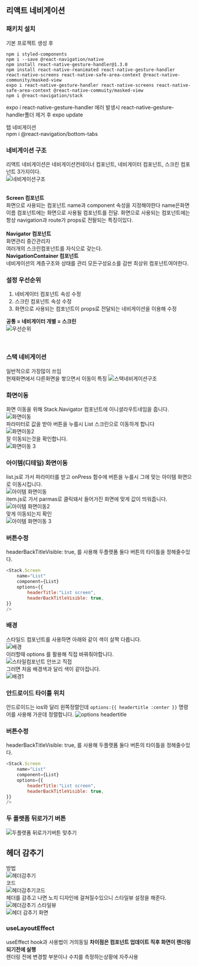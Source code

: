 ## 리액트 네비게이션  

### 패키치 설치  
기본 프로젝트 생성 후
```
npm i styled-components
npm i --save @react-navigation/native
npm install react-native-gesture-handler@1.3.0
npm install react-native-reanimated react-native-gesture-handler react-native-screens react-native-safe-area-context @react-native-community/masked-view
expo i react-native-gesture-handler react-native-screens react-native-safe-area-context @react-native-commuity/masked-view
npm i @react-navigation/stack
```  
expo i react-native-gesture-handler 에러 발생시  react-native-gesture-handler폴더 제거 후 expo update  

탭 네비게이션  
npm i @react-navigation/bottom-tabs

### 네비게이션 구조
리액트 네비게이션은 네비게이션컨테이너 컴포넌트, 네비게이터 컴포넌트, 스크린 컴포넌트 3가지이다.  
![네비게이션구조](https://user-images.githubusercontent.com/75245755/113839027-49117180-97ca-11eb-9f31-67df0b552263.PNG)  
</br>

**Screen 컴포넌트**  
화면으로 사용되는 컴포넌트 name과 component 속성을 지정해야한다  name은화면이름 컴포넌트에는 화면으로 사용될 컴포넌트를 전달. 화면으로 사용되는 컴포넌트에는 항상 navigation과 route가 props로 전돨되는 특징이있다.  
</br>
**Navigator 컴포넌트**  
화면관리 중간관리자  
여러개의 스크린컴포넌트를 자식으로 갖는다.  
**NavigationContainer 컴포넌트**  
네비게이션의 계층구조와 상태를 관리  모든구성요소를 감싼 최상위 컴포넌트여야한다.  

### 설정 우선순위  
1. 네비게이터 컴포넌트 속성 수정  
2. 스크린 컴포넌트 속성 수정
3. 화면으로 사용되는 컴포넌트이 props로 전달되는 네비게이션을 이용해 수정  

**공통 = 네비게이터 개별 = 스크린**  
![우선순위](https://user-images.githubusercontent.com/75245755/113839115-5c244180-97ca-11eb-8a9a-d083a5e3596e.PNG)  

</br>


### 스택 네비게이션
일반적으로 가장많이 쓰임  
현재화면에서 다른화면을 쌓으면서 이동이 특징
![스택네비게이션구조](https://user-images.githubusercontent.com/75245755/113839150-647c7c80-97ca-11eb-8905-1f5d436c7aea.PNG)  

### 화면이동  
화면 이동을 위해 Stack.Navigator 컴포넌트에 이니셜라우트네임을 줍니다.
![화면이동](https://user-images.githubusercontent.com/75245755/113959868-8d4e5180-985e-11eb-9159-10d39ed3751e.PNG)  
파라미터로 값을 받아 버튼을 누를시 List 스크린으로 이동하게 합니다  
![화면이동2](https://user-images.githubusercontent.com/75245755/113959963-afe06a80-985e-11eb-8411-4bd74a2d9f13.PNG)  
잘 이동되는것을 확인합니다.  
![화면이동 3](https://user-images.githubusercontent.com/75245755/113960053-d3a3b080-985e-11eb-8b5f-446a65e5dcc0.PNG)  
  
### 아이템(디테일) 화면이동  
list.js로 가서 파라미터를 받고 onPress 함수에 버튼을 누를시 그에 맞는 아이템 화면으로 이동시킵니다.  
![아이템 화면이동](https://user-images.githubusercontent.com/75245755/113960131-f209ac00-985e-11eb-9a9b-3f456c60d701.PNG)  
item.js로 가서 parmas로 클릭돼서 들어가진 화면에 맞게 값이 띄워줍니다.
![아이템 화면이동2](https://user-images.githubusercontent.com/75245755/113960260-3006d000-985f-11eb-9f9f-0f01cbba5d8b.PNG)  
맞게 이동되는지 확인  
![아이템 화면이동 3](https://user-images.githubusercontent.com/75245755/113960341-50cf2580-985f-11eb-895f-bd0c84a2beb0.PNG)


### 버튼수정  
headerBackTitleVisible: true, 를 사용해 두플랫폼 둘다 버튼의 타이틀을 정해줄수있다.  

```js
<Stack.Screen 
    name="List" 
    component={List} 
    options={{ 
        headerTitle:"List screen",
        headerBackTitleVisible: true,
}}
/>
```  


### 배경  
스타일드 컴포넌트를 사용하면 아래와 같이 색이 살짝 다릅니다.  
![배경](https://user-images.githubusercontent.com/75245755/113960531-9986de80-985f-11eb-93af-46cded5e9d5c.PNG)  
이러할때 options 를 활용해  직접 바꿔줘야합니다.  
![스타일컴포넌트 안쓰고 직접](https://user-images.githubusercontent.com/75245755/113960598-ac99ae80-985f-11eb-8213-98f7c1d59b70.PNG)  
그러면 처음 배경색과 달리 색이 같아집니다.  
![배경1](https://user-images.githubusercontent.com/75245755/113960444-7a884c80-985f-11eb-87d9-f1205e0f0aab.PNG)  

### 안드로이드 타이틀 위치  
안드로이드는 ios와 달리 왼쪽정렬인데 `options:{{ headertitle :center }}` 명령어를 사용해 가운데 정렬합니다.
![options headertitle](https://user-images.githubusercontent.com/75245755/113960714-d6eb6c00-985f-11eb-8ca8-6d7f903d15c1.PNG)



### 버튼수정  
headerBackTitleVisible: true, 를 사용해 두플랫폼 둘다 버튼의 타이틀을 정해줄수있다.  

```js
<Stack.Screen 
    name="List" 
    component={List} 
    options={{ 
        headerTitle:"List screen",
        headerBackTitleVisible: true,
}}
/>
```  

### 두 플랫폼 뒤로가기 버튼  
![두플랫폼 뒤로가기버튼 맞추기](https://user-images.githubusercontent.com/75245755/113974354-b8de3580-9878-11eb-8310-2d99830cf560.PNG)  

## 헤더 감추기  
방법  
![헤더감추기](https://user-images.githubusercontent.com/75245755/113975341-5128ea00-987a-11eb-89b7-72958ca6882c.PNG)  
코드  
![헤더감추기코드](https://user-images.githubusercontent.com/75245755/113975359-59812500-987a-11eb-8693-536bfdb363f6.PNG)  
헤더를 감추고 나면 노치 디자인에 걸쳐질수있으니 스타일뷰 설정을 해준다.  
![헤더감추기 스타일뷰](https://user-images.githubusercontent.com/75245755/113975397-69990480-987a-11eb-9649-5cf55a6f2c9c.PNG)  
![헤더 감추기 화면](https://user-images.githubusercontent.com/75245755/113975430-74ec3000-987a-11eb-8524-913c6a0b84cd.PNG)  


### useLayoutEffect  
useEffect hook과 사용법이 거의동일 **차이점은 컴포넌트 업데이트 직후 화면이 렌더링되기전에 실행**  
렌더링 전에 변경할 부분이나 수치를 측정하는상황에 자주사용  





